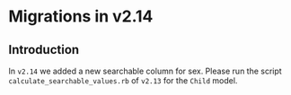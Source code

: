 <!-- Copyright (c) 2014 - 2023 UNICEF. All rights reserved. -->

Migrations in v2.14
========

## Introduction
In `v2.14` we added a new searchable column for sex. Please run the script `calculate_searchable_values.rb` of `v2.13`
for the `Child` model.
